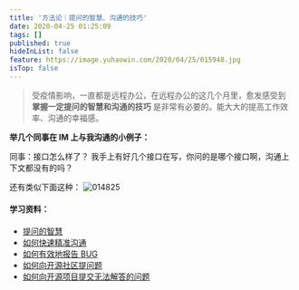 ```yaml
---
title: '方法论｜提问的智慧、沟通的技巧'
date: 2020-04-25 01:25:09
tags: []
published: true
hideInList: false
feature: https://image.yuhaowin.com/2020/04/25/015948.jpg
isTop: false
---
```

>受疫情影响，一直都是远程办公，在远程办公的这几个月里，愈发感受到 **掌握一定提问的智慧和沟通的技巧** 是非常有必要的。能大大的提高工作效率、沟通的幸福感。
<!-- more -->
**举几个同事在 IM 上与我沟通的小例子：**

同事：接口怎么样了？
我手上有好几个接口在写，你问的是哪个接口啊，沟通上下文都没有的吗？

还有类似下面这种：
![014825](https://image.yuhaowin.com/2020/04/25/014825.jpg)

#### 学习资料：
+ [提问的智慧](https://github.com/ryanhanwu/How-To-Ask-Questions-The-Smart-Way/blob/master/README-zh_CN.md)
+ [如何快速精准沟通](https://mp.weixin.qq.com/s/pYAsV1oBySk3CYfNCHYsog)
+ [如何有效地报告 BUG](https://www.chiark.greenend.org.uk/~sgtatham/bugs-cn.html)
+ [如何向开源社区提问题](https://github.com/seajs/seajs/issues/545)
+ [如何向开源项目提交无法解答的问题](https://zhuanlan.zhihu.com/p/25795393)
